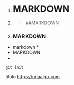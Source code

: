 1. # MARKDOWN
2. > ##MARKDOWN
3. ### MARKDOWN
* markdown *
* MARKDOWN
* 
`git init`

  titulo
  https://urlaalgo.com
